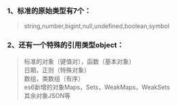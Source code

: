 ### 1、标准的原始类型有7个：
> string,number,bigint,null,undefined,boolean,symbol
### 2、还有一个特殊的引用类型object：
> 标准的对象（键值对），函数（基本对象）<br/>
> 日期，正则（特殊对象）<br/>
> 数组，类数组（有序）<br/>
> es6新增的对象Maps，Sets，WeakMaps，WeakSets<br/>
> 其余对象JSON等